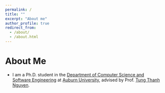 ```yaml
---
permalink: /
title: ""
excerpt: "About me"
author_profile: true
redirect_from: 
  - /about/
  - /about.html
---
```


# About Me
* I am a Ph.D. student in the [Department of Computer Science and Software Engineering](https://www.eng.auburn.edu/comp/) at [Auburn University](http://auburn.edu/), advised by Prof. [Tung Thanh Nguyen](https://scholar.google.com/citations?user=bpqJ-N0AAAAJ&hl=en).
